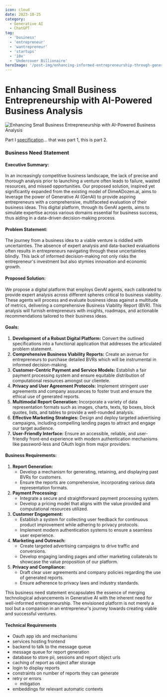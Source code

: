 ```yaml
---
icon: cloud
date: 2023-10-25
category:
  - Generative AI
  - ChatGPT
tag:
  - 'business'
  - 'entrepreneur'
  - 'wantrepreneur'
  - 'startups'
  - '10x'
  - 'Undercover Billionaire'
heroImage: '/post-img/enhancing-informed-entrepreneurship-through-generative-ai-powered-bvr.webp'
---
```

# Enhancing Small Business Entrepreneurship with AI-Powered Business Analysis

![Enhancing Small Business Entrepreneurship with AI-Powered Business Analysis](/post-img/enhancing-informed-entrepreneurship-through-generative-ai-powered-bvr.webp)


Part I [specification](./fun-with-gen-ai)... that was part 1, this is part 2.

### Business Need Statement


#### Executive Summary:

In an increasingly competitive business landscape, the lack of precise and thorough analysis prior to launching a venture often leads to failure, wasted resources, and missed opportunities. Our proposed solution, inspired yet significantly expanded from the existing model of DimeADozen.ai, aims to leverage the power of Generative AI (GenAI) to provide aspiring entrepreneurs with a comprehensive, multifaceted evaluation of their business ideas. This digital platform, through its GenAI agents, aims to simulate expertise across various domains essential for business success, thus aiding in a data-driven decision-making process.

#### Problem Statement:

The journey from a business idea to a viable venture is riddled with uncertainties. The absence of expert analysis and data-backed evaluations often results in entrepreneurs navigating through these uncertainties blindly. This lack of informed decision-making not only risks the entrepreneur's investment but also stymies innovation and economic growth.

#### Proposed Solution:

We propose a digital platform that employs GenAI agents, each calibrated to provide expert analysis across different spheres critical to business viability. These agents will process and evaluate business ideas against a multitude of metrics, delivering a comprehensive Business Viability Report (BVR). This analysis will furnish entrepreneurs with insights, roadmaps, and actionable recommendations tailored to their business ideas.

#### Goals:

1. **Development of a Robust Digital Platform:** Convert the outlined specifications into a functional application that addresses the articulated problem statement.
2. **Comprehensive Business Viability Reports:** Create an avenue for entrepreneurs to purchase detailed BVRs which will be instrumental in informed decision-making.
3. **Customer-Centric Payment and Service Models:** Establish a fair payment processing system and ensure equitable distribution of computational resources amongst our clientele.
4. **Privacy and User Agreement Protocols:** Implement stringent user agreements and company assurances to foster trust and ensure the ethical use of generated reports.
5. **Multimodal Report Generation:** Incorporate a variety of data representation formats such as images, charts, texts, tip boxes, block quotes, lists, and tables to provide a well-rounded analysis.
6. **Effective Marketing Strategies:** Design and deploy targeted advertising campaigns, including compelling landing pages to attract and engage our target audience.
7. **User-Friendly Interface:** Ensure an accessible, reliable, and user-friendly front-end experience with modern authentication mechanisms like password-less and OAuth login from major providers.

#### Business Requirements:

1. **Report Generation:** 
    - Develop a mechanism for generating, retaining, and displaying past BVRs for customers.
    - Ensure the reports are comprehensive, incorporating various data representation formats.
2. **Payment Processing:** 
    - Integrate a secure and straightforward payment processing system.
    - Develop a pricing model that aligns with the value provided and computational resources utilized.
3. **Customer Engagement:** 
    - Establish a system for collecting user feedback for continuous product improvement while adhering to privacy protocols.
    - Implement modern authentication systems to ensure a seamless user experience.
4. **Marketing and Outreach:** 
    - Create targeted advertising campaigns to drive traffic and conversions.
    - Develop engaging landing pages and other marketing collaterals to showcase the value proposition of our platform.
5. **Privacy and Compliance:** 
    - Draft clear user agreements and company policies regarding the use of generated reports.
    - Ensure adherence to privacy laws and industry standards.

This business need statement encapsulates the essence of merging technological advancements in Generative AI with the inherent need for well-informed entrepreneurship. The envisioned platform is not merely a tool but a companion in an entrepreneur's journey towards creating viable and successful ventures.

#### Technical Requirements
- Oauth app ids and mechanisms
- services hosting frontend
- backend to talk to the message queue
- message queue for report generation
- database to store pii, sessions and report object urls
- caching of report as object after storage
- login to display reports
- constraints on number of reports they can generate
- retry or errors
  - mitigation
- embeddings for relevant automatic contexts